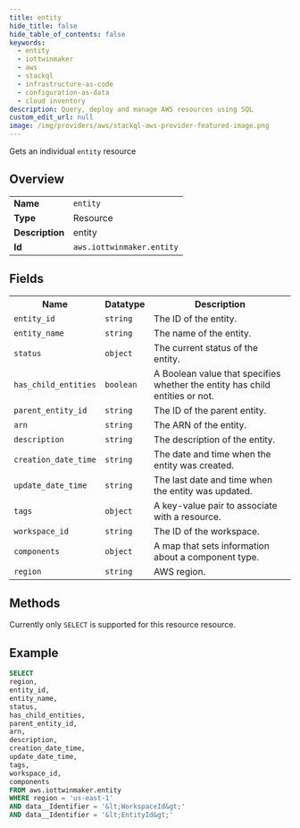 ```yaml
---
title: entity
hide_title: false
hide_table_of_contents: false
keywords:
  - entity
  - iottwinmaker
  - aws
  - stackql
  - infrastructure-as-code
  - configuration-as-data
  - cloud inventory
description: Query, deploy and manage AWS resources using SQL
custom_edit_url: null
image: /img/providers/aws/stackql-aws-provider-featured-image.png
---
```

Gets an individual <code>entity</code> resource

## Overview
<table><tbody>
<tr><td><b>Name</b></td><td><code>entity</code></td></tr>
<tr><td><b>Type</b></td><td>Resource</td></tr>
<tr><td><b>Description</b></td><td>entity</td></tr>
<tr><td><b>Id</b></td><td><code>aws.iottwinmaker.entity</code></td></tr>
</tbody></table>

## Fields
<table><tbody>
<tr><th>Name</th><th>Datatype</th><th>Description</th></tr>
<tr><td><code>entity_id</code></td><td><code>string</code></td><td>The ID of the entity.</td></tr>
<tr><td><code>entity_name</code></td><td><code>string</code></td><td>The name of the entity.</td></tr>
<tr><td><code>status</code></td><td><code>object</code></td><td>The current status of the entity.</td></tr>
<tr><td><code>has_child_entities</code></td><td><code>boolean</code></td><td>A Boolean value that specifies whether the entity has child entities or not.</td></tr>
<tr><td><code>parent_entity_id</code></td><td><code>string</code></td><td>The ID of the parent entity.</td></tr>
<tr><td><code>arn</code></td><td><code>string</code></td><td>The ARN of the entity.</td></tr>
<tr><td><code>description</code></td><td><code>string</code></td><td>The description of the entity.</td></tr>
<tr><td><code>creation_date_time</code></td><td><code>string</code></td><td>The date and time when the entity was created.</td></tr>
<tr><td><code>update_date_time</code></td><td><code>string</code></td><td>The last date and time when the entity was updated.</td></tr>
<tr><td><code>tags</code></td><td><code>object</code></td><td>A key-value pair to associate with a resource.</td></tr>
<tr><td><code>workspace_id</code></td><td><code>string</code></td><td>The ID of the workspace.</td></tr>
<tr><td><code>components</code></td><td><code>object</code></td><td>A map that sets information about a component type.</td></tr>
<tr><td><code>region</code></td><td><code>string</code></td><td>AWS region.</td></tr>

</tbody></table>

## Methods
Currently only <code>SELECT</code> is supported for this resource resource.

## Example
```sql
SELECT
region,
entity_id,
entity_name,
status,
has_child_entities,
parent_entity_id,
arn,
description,
creation_date_time,
update_date_time,
tags,
workspace_id,
components
FROM aws.iottwinmaker.entity
WHERE region = 'us-east-1'
AND data__Identifier = '&lt;WorkspaceId&gt;'
AND data__Identifier = '&lt;EntityId&gt;'
```
